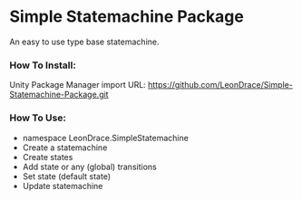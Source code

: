 # Simple Statemachine Package

An easy to use type base statemachine.

### How To Install:
Unity Package Manager import URL: https://github.com/LeonDrace/Simple-Statemachine-Package.git

### How To Use:
- namespace LeonDrace.SimpleStatemachine
- Create a statemachine
- Create states
- Add state or any (global) transitions
- Set state (default state)
- Update statemachine

